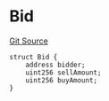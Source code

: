 # Bid
[Git Source](https://github.com/larrythecucumber321/protocol/blob/77d337b8595ba96d069ded321419b36a61984170/contracts/plugins/mocks/GnosisMock.sol)


```solidity
struct Bid {
    address bidder;
    uint256 sellAmount;
    uint256 buyAmount;
}
```

